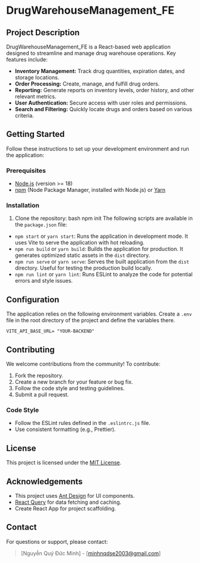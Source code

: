 # DrugWarehouseManagement_FE

## Project Description

DrugWarehouseManagement_FE is a React-based web application designed to streamline and manage drug warehouse operations. Key features include:

-   **Inventory Management:** Track drug quantities, expiration dates, and storage locations.
-   **Order Processing:** Create, manage, and fulfill drug orders.
-   **Reporting:** Generate reports on inventory levels, order history, and other relevant metrics.
-   **User Authentication:** Secure access with user roles and permissions.
-   **Search and Filtering:** Quickly locate drugs and orders based on various criteria.

## Getting Started

Follow these instructions to set up your development environment and run the application:

### Prerequisites

-   [Node.js](https://nodejs.org/) (version >= 18)
-   [npm](https://www.npmjs.com/) (Node Package Manager, installed with Node.js) or [Yarn](https://yarnpkg.com/)

### Installation

1.  Clone the repository:
    bash
    npm init
    The following scripts are available in the `package.json` file:

-   `npm start` or `yarn start`: Runs the application in development mode.  It uses Vite to serve the application with hot reloading.
-   `npm run build` or `yarn build`: Builds the application for production.  It generates optimized static assets in the `dist` directory.
-   `npm run serve` or `yarn serve`:  Serves the built application from the `dist` directory.  Useful for testing the production build locally.
-   `npm run lint` or `yarn lint`:  Runs ESLint to analyze the code for potential errors and style issues.

## Configuration

The application relies on the following environment variables.  Create a `.env` file in the root directory of the project and define the variables there.
```
VITE_API_BASE_URL= "YOUR-BACKEND"
```
## Contributing

We welcome contributions from the community! To contribute:

1.  Fork the repository.
2.  Create a new branch for your feature or bug fix.
3.  Follow the code style and testing guidelines.
4.  Submit a pull request.

### Code Style

-   Follow the ESLint rules defined in the `.eslintrc.js` file.
-   Use consistent formatting (e.g., Prettier).

## License

This project is licensed under the [MIT License](LICENSE).

## Acknowledgements

-   This project uses [Ant Design](https://ant.design/) for UI components.
-   [React Query](https://tanstack.com/query/latest) for data fetching and caching.
-   Create React App for project scaffolding.

## Contact

For questions or support, please contact:

> [Nguyễn Quý Đức Minh] - [minhnqdse2003@gmail.com]
